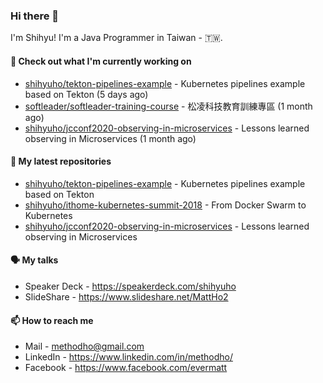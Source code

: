 ### Hi there 👋

I'm Shihyu! I'm a Java Programmer in Taiwan - 🇹🇼.

#### 👷 Check out what I'm currently working on

- [shihyuho/tekton-pipelines-example](https://github.com/shihyuho/tekton-pipelines-example) - Kubernetes pipelines example based on Tekton (5 days ago)
- [softleader/softleader-training-course](https://github.com/softleader/softleader-training-course) - 松凌科技教育訓練專區 (1 month ago)
- [shihyuho/jcconf2020-observing-in-microservices](https://github.com/shihyuho/jcconf2020-observing-in-microservices) - Lessons learned observing in Microservices (1 month ago)

#### 🌱 My latest repositories

- [shihyuho/tekton-pipelines-example](https://github.com/shihyuho/tekton-pipelines-example) - Kubernetes pipelines example based on Tekton
- [shihyuho/ithome-kubernetes-summit-2018](https://github.com/shihyuho/ithome-kubernetes-summit-2018) - From Docker Swarm to Kubernetes
- [shihyuho/jcconf2020-observing-in-microservices](https://github.com/shihyuho/jcconf2020-observing-in-microservices) - Lessons learned observing in Microservices

#### 🗣️ My talks

- Speaker Deck - https://speakerdeck.com/shihyuho
- SlideShare - https://www.slideshare.net/MattHo2

#### 📫 How to reach me

- Mail - methodho@gmail.com
- LinkedIn - https://www.linkedin.com/in/methodho/
- Facebook - https://www.facebook.com/evermatt


